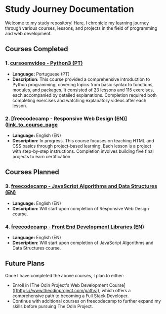 # Study Journey Documentation

Welcome to my study repository! Here, I chronicle my learning journey through various courses, lessons, and projects in the field of programming and web development.

## Courses Completed

### 1. [cursoemvideo - Python3 (PT)]([https://www.cursoemvideo.com/curso/python-3-mundo-1/])
- **Language:** Portuguese (PT)
- **Description:** This course provided a comprehensive introduction to Python programming, covering topics from basic syntax to functions, modules, and packages. It consisted of 23 lessons and 115 exercises, each accompanied by detailed explanations. Completion required both completing exercises and watching explanatory videos after each lesson.

### 2. [freecodecamp - Responsive Web Design (EN)]([link_to_course_page]([https://www.freecodecamp.org/learn/2022/responsive-web-design/])
- **Language:** English (EN)
- **Description:** In progress. This course focuses on teaching HTML and CSS basics through project-based learning. Each lesson is a project with step-by-step instructions. Completion involves building five final projects to earn certification.

## Courses Planned

### 3. [freecodecamp - JavaScript Algorithms and Data Structures (EN)]([https://www.freecodecamp.org/learn/javascript-algorithms-and-data-structures-v8/])
- **Language:** English (EN)
- **Description:** Will start upon completion of Responsive Web Design course.

### 4. [freecodecamp - Front End Development Libraries (EN)]([https://www.freecodecamp.org/learn/front-end-development-libraries/])
- **Language:** English (EN)
- **Description:** Will start upon completion of JavaScript Algorithms and Data Structures course.

## Future Plans

Once I have completed the above courses, I plan to either:

- Enroll in [The Odin Project's Web Development Course]([(https://www.theodinproject.com/paths]), which offers a comprehensive path to becoming a Full Stack Developer.
- Continue with additional courses on freecodecamp to further expand my skills before pursuing The Odin Project.
